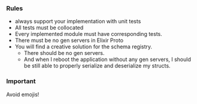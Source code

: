 ### Rules

- always support your implementation with unit tests
- All tests must be collocated
- Every implemented module must have corresponding tests. 
- There must be no gen servers in Elixir Proto
- You will find a creative solution for the schema registry. 
    - There should be no gen servers. 
    - And when I reboot the application without any gen servers, I should be still able to properly serialize and deserialize my structs.


### Important
Avoid emojis!
